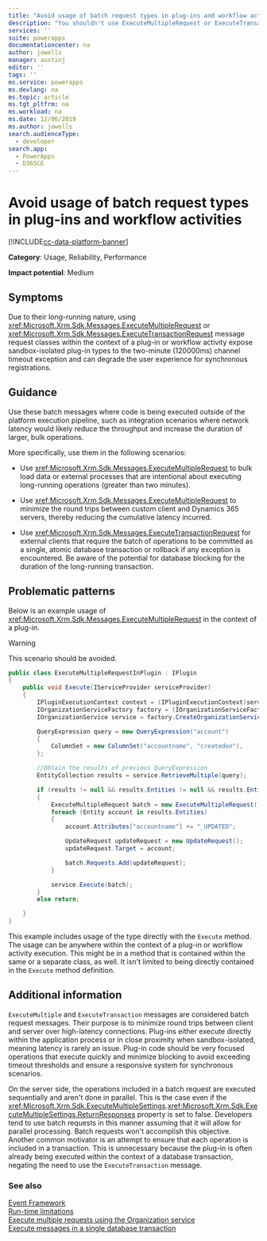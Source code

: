 ```yaml
---
title: "Avoid usage of batch request types in plug-ins and workflow activities | MicrosoftDocs"
description: "You shouldn't use ExecuteMultipleRequest or ExecuteTransactionRequest message request classes within the context of a plug-in or workflow activity."
services: ''
suite: powerapps
documentationcenter: na
author: jowells
manager: austinj
editor: ''
tags: ''
ms.service: powerapps
ms.devlang: na
ms.topic: article
ms.tgt_pltfrm: na
ms.workload: na
ms.date: 12/06/2019
ms.author: jowells
search.audienceType: 
  - developer
search.app: 
  - PowerApps
  - D365CE
---
```

# Avoid usage of batch request types in plug-ins and workflow activities

[!INCLUDE[cc-data-platform-banner](../../../../includes/cc-data-platform-banner.md)]

**Category**: Usage, Reliability, Performance

**Impact potential**: Medium

<a name='symptoms'></a>

## Symptoms

Due to their long-running nature, using <xref:Microsoft.Xrm.Sdk.Messages.ExecuteMultipleRequest> or <xref:Microsoft.Xrm.Sdk.Messages.ExecuteTransactionRequest> message request classes within the context of a plug-in or workflow activity expose sandbox-isolated plug-in types to the two-minute (120000ms) channel timeout exception and can degrade the user experience for synchronous registrations.


<a name='guidance'></a>

## Guidance

Use these batch messages where code is being executed outside of the platform execution pipeline, such as integration scenarios where network latency would likely reduce the throughput and increase the duration of larger, bulk operations.

More specifically, use them in the following scenarios:

- Use <xref:Microsoft.Xrm.Sdk.Messages.ExecuteMultipleRequest> to bulk load data or external processes that are intentional about executing long-running operations (greater than two minutes).

- Use <xref:Microsoft.Xrm.Sdk.Messages.ExecuteMultipleRequest> to minimize the round trips between custom client and Dynamics 365 servers, thereby reducing the cumulative latency incurred.

- Use <xref:Microsoft.Xrm.Sdk.Messages.ExecuteTransactionRequest> for external clients that require the batch of operations to be committed as a single, atomic database transaction or rollback if any exception is encountered. Be aware of the potential for database blocking for the duration of the long-running transaction.

<a name='problem'></a>

## Problematic patterns

Below is an example usage of <xref:Microsoft.Xrm.Sdk.Messages.ExecuteMultipleRequest> in the context of a plug-in.

> [!WARNING]
> This scenario should be avoided.

```csharp
public class ExecuteMultipleRequestInPlugin : IPlugin
{
    public void Execute(IServiceProvider serviceProvider)
    {
        IPluginExecutionContext context = (IPluginExecutionContext)serviceProvider.GetService(typeof(IPluginExecutionContext));
        IOrganizationServiceFactory factory = (IOrganizationServiceFactory)serviceProvider.GetService(typeof(IOrganizationServiceFactory));
        IOrganizationService service = factory.CreateOrganizationService(context.UserId);

        QueryExpression query = new QueryExpression("account")
        {
            ColumnSet = new ColumnSet("accountname", "createdon"),
        };

        //Obtain the results of previous QueryExpression
        EntityCollection results = service.RetrieveMultiple(query);

        if (results != null && results.Entities != null && results.Entities.Count > 0)
        {
            ExecuteMultipleRequest batch = new ExecuteMultipleRequest();
            foreach (Entity account in results.Entities)
            {
                account.Attributes["accountname"] += "_UPDATED";

                UpdateRequest updateRequest = new UpdateRequest();
                updateRequest.Target = account;

                batch.Requests.Add(updateRequest);
            }

            service.Execute(batch);
        }
        else return;

    }
}
```

This example includes usage of the type directly with the `Execute` method. The usage can be anywhere within the context of a plug-in or workflow activity execution. This might be in a method that is contained within the same or a separate class, as well. It isn't limited to being directly contained in the `Execute` method definition.

<a name='additional'></a>

## Additional information

`ExecuteMultiple` and `ExecuteTransaction` messages are considered batch request messages. Their purpose is to minimize round trips between client and server over high-latency connections. Plug-ins either execute directly within the application process or in close proximity when sandbox-isolated, meaning latency is rarely an issue. Plug-in code should be very focused operations that execute quickly and minimize blocking to avoid exceeding timeout thresholds and ensure a responsive system for synchronous scenarios.

On the server side, the operations included in a batch request are executed sequentially and aren't done in parallel. This is the case even if the <xref:Microsoft.Xrm.Sdk.ExecuteMultipleSettings>.<xref:Microsoft.Xrm.Sdk.ExecuteMultipleSettings.ReturnResponses> property is set to false. Developers tend to use batch requests in this manner assuming that it will allow for parallel processing. Batch requests won't accomplish this objective. Another common motivator is an attempt to ensure that each operation is included in a transaction. This is unnecessary because the plug-in is often already being executed within the context of a database transaction, negating the need to use the `ExecuteTransaction` message.

<a name='seealso'></a>

### See also

[Event Framework](../../event-framework.md)<br />
[Run-time limitations](../../org-service/execute-multiple-requests.md#run-time-limitations)<br/>
[Execute multiple requests using the Organization service](../../org-service/execute-multiple-requests.md)<br/>
[Execute messages in a single database transaction](../../org-service/use-executetransaction.md)
